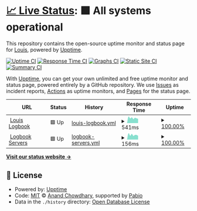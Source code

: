 # [📈 Live Status](https://tototomate123.github.io/louiscreates-upptime): <!--live status--> **🟩 All systems operational**

This repository contains the open-source uptime monitor and status page for [Louis](https://tototomate123.github.io/louiscreates-upptime), powered by [Upptime](https://github.com/upptime/upptime).

[![Uptime CI](https://github.com/tototomate123/louiscreates-upptime/workflows/Uptime%20CI/badge.svg)](https://github.com/tototomate123/louiscreates-upptime/actions?query=workflow%3A%22Uptime+CI%22)
[![Response Time CI](https://github.com/tototomate123/louiscreates-upptime/workflows/Response%20Time%20CI/badge.svg)](https://github.com/tototomate123/louiscreates-upptime/actions?query=workflow%3A%22Response+Time+CI%22)
[![Graphs CI](https://github.com/tototomate123/louiscreates-upptime/workflows/Graphs%20CI/badge.svg)](https://github.com/tototomate123/louiscreates-upptime/actions?query=workflow%3A%22Graphs+CI%22)
[![Static Site CI](https://github.com/tototomate123/louiscreates-upptime/workflows/Static%20Site%20CI/badge.svg)](https://github.com/tototomate123/louiscreates-upptime/actions?query=workflow%3A%22Static+Site+CI%22)
[![Summary CI](https://github.com/tototomate123/louiscreates-upptime/workflows/Summary%20CI/badge.svg)](https://github.com/tototomate123/louiscreates-upptime/actions?query=workflow%3A%22Summary+CI%22)

With [Upptime](https://upptime.js.org), you can get your own unlimited and free uptime monitor and status page, powered entirely by a GitHub repository. We use [Issues](https://github.com/tototomate123/louiscreates-upptime/issues) as incident reports, [Actions](https://github.com/tototomate123/louiscreates-upptime/actions) as uptime monitors, and [Pages](https://tototomate123.github.io/louiscreates-upptime) for the status page.

<!--start: status pages-->
<!-- This summary is generated by Upptime (https://github.com/upptime/upptime) -->
<!-- Do not edit this manually, your changes will be overwritten -->
<!-- prettier-ignore -->
| URL | Status | History | Response Time | Uptime |
| --- | ------ | ------- | ------------- | ------ |
| <img alt="" src="https://icons.duckduckgo.com/ip3/louiscreates.com.ico" height="13"> [Louis Logbook](https://louiscreates.com) | 🟩 Up | [louis-logbook.yml](https://github.com/tototomate123/louiscreates-upptime/commits/HEAD/history/louis-logbook.yml) | <details><summary><img alt="Response time graph" src="./graphs/louis-logbook/response-time-week.png" height="20"> 541ms</summary><br><a href="https://status.louiscreates.com/history/louis-logbook"><img alt="Response time 525" src="https://img.shields.io/endpoint?url=https%3A%2F%2Fraw.githubusercontent.com%2Ftototomate123%2Flouiscreates-upptime%2FHEAD%2Fapi%2Flouis-logbook%2Fresponse-time.json"></a><br><a href="https://status.louiscreates.com/history/louis-logbook"><img alt="24-hour response time 460" src="https://img.shields.io/endpoint?url=https%3A%2F%2Fraw.githubusercontent.com%2Ftototomate123%2Flouiscreates-upptime%2FHEAD%2Fapi%2Flouis-logbook%2Fresponse-time-day.json"></a><br><a href="https://status.louiscreates.com/history/louis-logbook"><img alt="7-day response time 541" src="https://img.shields.io/endpoint?url=https%3A%2F%2Fraw.githubusercontent.com%2Ftototomate123%2Flouiscreates-upptime%2FHEAD%2Fapi%2Flouis-logbook%2Fresponse-time-week.json"></a><br><a href="https://status.louiscreates.com/history/louis-logbook"><img alt="30-day response time 533" src="https://img.shields.io/endpoint?url=https%3A%2F%2Fraw.githubusercontent.com%2Ftototomate123%2Flouiscreates-upptime%2FHEAD%2Fapi%2Flouis-logbook%2Fresponse-time-month.json"></a><br><a href="https://status.louiscreates.com/history/louis-logbook"><img alt="1-year response time 525" src="https://img.shields.io/endpoint?url=https%3A%2F%2Fraw.githubusercontent.com%2Ftototomate123%2Flouiscreates-upptime%2FHEAD%2Fapi%2Flouis-logbook%2Fresponse-time-year.json"></a></details> | <details><summary><a href="https://status.louiscreates.com/history/louis-logbook">100.00%</a></summary><a href="https://status.louiscreates.com/history/louis-logbook"><img alt="All-time uptime 99.42%" src="https://img.shields.io/endpoint?url=https%3A%2F%2Fraw.githubusercontent.com%2Ftototomate123%2Flouiscreates-upptime%2FHEAD%2Fapi%2Flouis-logbook%2Fuptime.json"></a><br><a href="https://status.louiscreates.com/history/louis-logbook"><img alt="24-hour uptime 100.00%" src="https://img.shields.io/endpoint?url=https%3A%2F%2Fraw.githubusercontent.com%2Ftototomate123%2Flouiscreates-upptime%2FHEAD%2Fapi%2Flouis-logbook%2Fuptime-day.json"></a><br><a href="https://status.louiscreates.com/history/louis-logbook"><img alt="7-day uptime 100.00%" src="https://img.shields.io/endpoint?url=https%3A%2F%2Fraw.githubusercontent.com%2Ftototomate123%2Flouiscreates-upptime%2FHEAD%2Fapi%2Flouis-logbook%2Fuptime-week.json"></a><br><a href="https://status.louiscreates.com/history/louis-logbook"><img alt="30-day uptime 100.00%" src="https://img.shields.io/endpoint?url=https%3A%2F%2Fraw.githubusercontent.com%2Ftototomate123%2Flouiscreates-upptime%2FHEAD%2Fapi%2Flouis-logbook%2Fuptime-month.json"></a><br><a href="https://status.louiscreates.com/history/louis-logbook"><img alt="1-year uptime 99.42%" src="https://img.shields.io/endpoint?url=https%3A%2F%2Fraw.githubusercontent.com%2Ftototomate123%2Flouiscreates-upptime%2FHEAD%2Fapi%2Flouis-logbook%2Fuptime-year.json"></a></details>
| <img alt="" src="https://icons.duckduckgo.com/ip3/louiscreates.com.ico" height="13"> [Logbook Servers](https://louiscreates.com/api/postcard) | 🟩 Up | [logbook-servers.yml](https://github.com/tototomate123/louiscreates-upptime/commits/HEAD/history/logbook-servers.yml) | <details><summary><img alt="Response time graph" src="./graphs/logbook-servers/response-time-week.png" height="20"> 156ms</summary><br><a href="https://status.louiscreates.com/history/logbook-servers"><img alt="Response time 161" src="https://img.shields.io/endpoint?url=https%3A%2F%2Fraw.githubusercontent.com%2Ftototomate123%2Flouiscreates-upptime%2FHEAD%2Fapi%2Flogbook-servers%2Fresponse-time.json"></a><br><a href="https://status.louiscreates.com/history/logbook-servers"><img alt="24-hour response time 127" src="https://img.shields.io/endpoint?url=https%3A%2F%2Fraw.githubusercontent.com%2Ftototomate123%2Flouiscreates-upptime%2FHEAD%2Fapi%2Flogbook-servers%2Fresponse-time-day.json"></a><br><a href="https://status.louiscreates.com/history/logbook-servers"><img alt="7-day response time 156" src="https://img.shields.io/endpoint?url=https%3A%2F%2Fraw.githubusercontent.com%2Ftototomate123%2Flouiscreates-upptime%2FHEAD%2Fapi%2Flogbook-servers%2Fresponse-time-week.json"></a><br><a href="https://status.louiscreates.com/history/logbook-servers"><img alt="30-day response time 154" src="https://img.shields.io/endpoint?url=https%3A%2F%2Fraw.githubusercontent.com%2Ftototomate123%2Flouiscreates-upptime%2FHEAD%2Fapi%2Flogbook-servers%2Fresponse-time-month.json"></a><br><a href="https://status.louiscreates.com/history/logbook-servers"><img alt="1-year response time 161" src="https://img.shields.io/endpoint?url=https%3A%2F%2Fraw.githubusercontent.com%2Ftototomate123%2Flouiscreates-upptime%2FHEAD%2Fapi%2Flogbook-servers%2Fresponse-time-year.json"></a></details> | <details><summary><a href="https://status.louiscreates.com/history/logbook-servers">100.00%</a></summary><a href="https://status.louiscreates.com/history/logbook-servers"><img alt="All-time uptime 96.47%" src="https://img.shields.io/endpoint?url=https%3A%2F%2Fraw.githubusercontent.com%2Ftototomate123%2Flouiscreates-upptime%2FHEAD%2Fapi%2Flogbook-servers%2Fuptime.json"></a><br><a href="https://status.louiscreates.com/history/logbook-servers"><img alt="24-hour uptime 100.00%" src="https://img.shields.io/endpoint?url=https%3A%2F%2Fraw.githubusercontent.com%2Ftototomate123%2Flouiscreates-upptime%2FHEAD%2Fapi%2Flogbook-servers%2Fuptime-day.json"></a><br><a href="https://status.louiscreates.com/history/logbook-servers"><img alt="7-day uptime 100.00%" src="https://img.shields.io/endpoint?url=https%3A%2F%2Fraw.githubusercontent.com%2Ftototomate123%2Flouiscreates-upptime%2FHEAD%2Fapi%2Flogbook-servers%2Fuptime-week.json"></a><br><a href="https://status.louiscreates.com/history/logbook-servers"><img alt="30-day uptime 85.58%" src="https://img.shields.io/endpoint?url=https%3A%2F%2Fraw.githubusercontent.com%2Ftototomate123%2Flouiscreates-upptime%2FHEAD%2Fapi%2Flogbook-servers%2Fuptime-month.json"></a><br><a href="https://status.louiscreates.com/history/logbook-servers"><img alt="1-year uptime 96.47%" src="https://img.shields.io/endpoint?url=https%3A%2F%2Fraw.githubusercontent.com%2Ftototomate123%2Flouiscreates-upptime%2FHEAD%2Fapi%2Flogbook-servers%2Fuptime-year.json"></a></details>

<!--end: status pages-->

[**Visit our status website →**](https://tototomate123.github.io/louiscreates-upptime)

## 📄 License

- Powered by: [Upptime](https://github.com/upptime/upptime)
- Code: [MIT](./LICENSE) © [Anand Chowdhary](https://anandchowdhary.com), supported by [Pabio](https://pabio.com)
- Data in the `./history` directory: [Open Database License](https://opendatacommons.org/licenses/odbl/1-0/)
